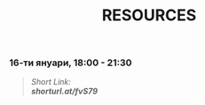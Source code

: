 <h1 align="center">RESOURCES</h1>
    <br>

<h3>16-ти януари, 18:00 - 21:30</h3>

<blockquote>
    <i>
        Short Link: <br> 
        <b>
            shorturl.at/fvS79
        </b> 
    </i>
</blockquote>
   
